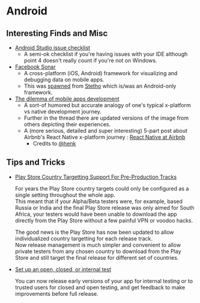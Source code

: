 # Android
## Interesting Finds and Misc
  - [Android Studio issue checklist](https://medium.com/@mikewolfson/android-studio-is-borked-my-checklist-for-fixing-build-issues-e41a9dd8cba8)
    - A semi-ok checklist if you're having issues with your IDE although point 4 doesn't really count if you're not on Windows.
  - [Facebook Sonar](https://fbsonar.com/)
    - A cross-platform (iOS, Android) framework for visualizing and debugging data on mobile apps.
    - This was [spawned](https://fbsonar.com/docs/stetho.html) from [Stetho](http://facebook.github.io/stetho/) which is/was an Android-only framework.
  - [The dilemma of mobile apps development](https://old.reddit.com/r/androiddev/comments/8r0xo5/dilemma_of_coder/)
    - A sort-of humored but accurate analogy of one's typical x-platform vs native development journey.
    - Further in the thread there are updated versions of the image from others depicting their experiences.
    - A (more serious, detailed and super interesting) 5-part post about Airbnb's React Native x-platform journey : [React Native at Airbnb](https://medium.com/airbnb-engineering/react-native-at-airbnb-f95aa460be1c)
      - Credits to [@henk](https://twitter.com/helloserve)

## Tips and Tricks
  - [Play Store Country Targetting Support For Pre-Production Tracks](https://support.google.com/googleplay/android-developer/answer/7550024?hl=en)

    For years the Play Store country targets could only be configured as a single setting throughout the whole app.  
    This meant that if your Alpha/Beta testers were, for example, based Russia or India and the final Play Store release was only aimed for South Africa, your testers would have been unable to download the app directly from the Play Store without a few painful VPN or voodoo hacks.

    The good news is the Play Store has now been updated to allow individualized country targetting for each release track.  
    Now release management is much simpler and convenient to allow private testers from any chosen country to download from the Play Store
    and still target the final release for different set of countries.

  - [Set up an open, closed, or internal test](https://support.google.com/googleplay/android-developer/answer/3131213?hl=en)

    You can now release early versions of your app for internal testing or to trusted users for closed and open testing, and get feedback to make improvements before full release.

